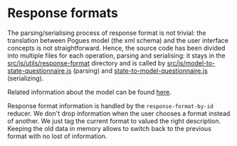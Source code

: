 # Response formats

The parsing/serialising process of response format is not trivial: the translation between Pogues model (the xml schema) and the user interface concepts is not straightforward. Hence, the source code has been divided into multiple files for each operation, parsing and serialising: it stays in the [src/js/utils/response-format](https://github.com/InseeFr/Pogues/tree/master/src/js/utils/response-format) directory and is called by [src/js/model-to-state-questionnaire.js](https://github.com/InseeFr/Pogues/blob/master/src/js/utils/model-to-state-questionnaire.js) (parsing) and [state-to-model-questionnaire.js](https://github.com/InseeFr/Pogues/blob/master/src/js/utils/state-to-model-questionnaire.js) (serializing).

Related information about the model can be found [here](/remote-apis/schema.md).

Response format information is handled by the `response-format-by-id` reducer. We don't drop information when the user chooses a format instead of another. We just tag the current format to valued the right description. Keeping the old data in memory allows to switch back to the previous format with no lost of information.